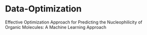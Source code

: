 # Data-Optimization

Effective Optimization Approach for Predicting the Nucleophilicity of Organic Molecules: A Machine Learning Approach
